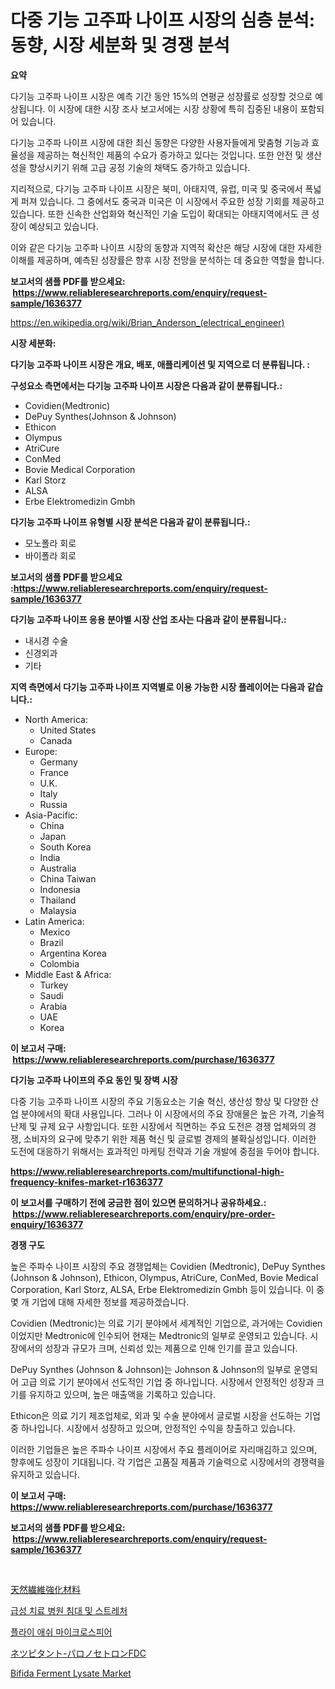 <p><h1>다중 기능 고주파 나이프 시장의 심층 분석: 동향, 시장 세분화 및 경쟁 분석</h1></p><p><strong>요약</strong></p>
<p><p>다기능 고주파 나이프 시장은 예측 기간 동안 15%의 연평균 성장률로 성장할 것으로 예상됩니다. 이 시장에 대한 시장 조사 보고서에는 시장 상황에 특히 집중된 내용이 포함되어 있습니다.</p><p>다기능 고주파 나이프 시장에 대한 최신 동향은 다양한 사용자들에게 맞춤형 기능과 효율성을 제공하는 혁신적인 제품의 수요가 증가하고 있다는 것입니다. 또한 안전 및 생산성을 향상시키기 위해 고급 공정 기술의 채택도 증가하고 있습니다.</p><p>지리적으로, 다기능 고주파 나이프 시장은 북미, 아태지역, 유럽, 미국 및 중국에서 폭넓게 퍼져 있습니다. 그 중에서도 중국과 미국은 이 시장에서 주요한 성장 기회를 제공하고 있습니다. 또한 신속한 산업화와 혁신적인 기술 도입이 확대되는 아태지역에서도 큰 성장이 예상되고 있습니다.</p><p>이와 같은 다기능 고주파 나이프 시장의 동향과 지역적 확산은 해당 시장에 대한 자세한 이해를 제공하며, 예측된 성장률은 향후 시장 전망을 분석하는 데 중요한 역할을 합니다.</p></p>
<p><strong>보고서의 샘플 PDF를 받으세요: &nbsp;<a href="https://www.reliableresearchreports.com/enquiry/request-sample/1636377">https://www.reliableresearchreports.com/enquiry/request-sample/1636377</a></strong></p>
<p><a href="https://en.wikipedia.org/wiki/Brian_Anderson_(electrical_engineer)">https://en.wikipedia.org/wiki/Brian_Anderson_(electrical_engineer)</a></p>
<p><strong>시장 세분화:</strong></p>
<p><strong> 다기능 고주파 나이프 시장은 개요, 배포, 애플리케이션 및 지역으로 더 분류됩니다. :</strong></p>
<p><strong>구성요소 측면에서는 다기능 고주파 나이프 시장은 다음과 같이 분류됩니다.:</strong></p>
<p><ul><li>Covidien(Medtronic)</li><li>DePuy Synthes(Johnson & Johnson)</li><li>Ethicon</li><li>Olympus</li><li>AtriCure</li><li>ConMed</li><li>Bovie Medical Corporation</li><li>Karl Storz</li><li>ALSA</li><li>Erbe Elektromedizin Gmbh</li></ul></p>
<p><strong> 다기능 고주파 나이프 유형별 시장 분석은 다음과 같이 분류됩니다.:</strong></p>
<p><ul><li>모노폴라 회로</li><li>바이폴라 회로</li></ul></p>
<p><strong>보고서의 샘플 PDF를 받으세요 :<a href="https://www.reliableresearchreports.com/enquiry/request-sample/1636377">https://www.reliableresearchreports.com/enquiry/request-sample/1636377</a></strong></p>
<p><strong> 다기능 고주파 나이프 응용 분야별 시장 산업 조사는 다음과 같이 분류됩니다.:</strong></p>
<p><ul><li>내시경 수술</li><li>신경외과</li><li>기타</li></ul></p>
<p><strong>지역 측면에서 다기능 고주파 나이프 지역별로 이용 가능한 시장 플레이어는 다음과 같습니다.:</strong></p>
<p><ul>
    <li>
        North America:
        <ul>
            <li>United States</li>
            <li>Canada</li>
        </ul>
    </li>
    <li>
        Europe:
        <ul>
            <li>Germany</li>
            <li>France</li>
            <li>U.K.</li>
            <li>Italy</li>
            <li>Russia</li>
        </ul>
    </li>
    <li>
        Asia-Pacific:
        <ul>
            <li>China</li>
            <li>Japan</li>
            <li>South Korea</li>
            <li>India</li>
            <li>Australia</li>
            <li>China Taiwan</li>
            <li>Indonesia</li>
            <li>Thailand</li>
            <li>Malaysia</li>
        </ul>
    </li>
    <li>
        Latin America:
        <ul>
            <li>Mexico</li>
            <li>Brazil</li>
            <li>Argentina Korea</li>
            <li>Colombia</li>
        </ul>
    </li>
    <li>
        Middle East & Africa:
        <ul>
            <li>Turkey</li>
            <li>Saudi</li>
            <li>Arabia</li>
            <li>UAE</li>
            <li>Korea</li>
        </ul>
    </li>
    </ul></p>
<p><strong>이 보고서 구매: &nbsp;<a href="https://www.reliableresearchreports.com/purchase/1636377">https://www.reliableresearchreports.com/purchase/1636377</a></strong></p>
<p><strong>다기능 고주파 나이프의 주요 동인 및 장벽 시장</strong></p>
<p><p>다중 기능 고주파 나이프 시장의 주요 기동요소는 기술 혁신, 생산성 향상 및 다양한 산업 분야에서의 확대 사용입니다. 그러나 이 시장에서의 주요 장애물은 높은 가격, 기술적 난제 및 규제 요구 사항입니다. 또한 시장에서 직면하는 주요 도전은 경쟁 업체와의 경쟁, 소비자의 요구에 맞추기 위한 제품 혁신 및 글로벌 경제의 불확실성입니다. 이러한 도전에 대응하기 위해서는 효과적인 마케팅 전략과 기술 개발에 중점을 두어야 합니다.</p></p>
<p><strong><a href="https://www.reliableresearchreports.com/multifunctional-high-frequency-knifes-market-r1636377">https://www.reliableresearchreports.com/multifunctional-high-frequency-knifes-market-r1636377</a></strong></p>
<p><strong>이 보고서를 구매하기 전에 궁금한 점이 있으면 문의하거나 공유하세요.: &nbsp;<a href="https://www.reliableresearchreports.com/enquiry/pre-order-enquiry/1636377">https://www.reliableresearchreports.com/enquiry/pre-order-enquiry/1636377</a></strong></p>
<p><strong>경쟁 구도</strong></p>
<p><p>높은 주파수 나이프 시장의 주요 경쟁업체는 Covidien (Medtronic), DePuy Synthes (Johnson & Johnson), Ethicon, Olympus, AtriCure, ConMed, Bovie Medical Corporation, Karl Storz, ALSA, Erbe Elektromedizin Gmbh 등이 있습니다. 이 중 몇 개 기업에 대해 자세한 정보를 제공하겠습니다.</p><p>Covidien (Medtronic)는 의료 기기 분야에서 세계적인 기업으로, 과거에는 Covidien이었지만 Medtronic에 인수되어 현재는 Medtronic의 일부로 운영되고 있습니다. 시장에서의 성장과 규모가 크며, 신뢰성 있는 제품으로 인해 인기를 끌고 있습니다.</p><p>DePuy Synthes (Johnson & Johnson)는 Johnson & Johnson의 일부로 운영되어 고급 의료 기기 분야에서 선도적인 기업 중 하나입니다. 시장에서 안정적인 성장과 크기를 유지하고 있으며, 높은 매출액을 기록하고 있습니다.</p><p>Ethicon은 의료 기기 제조업체로, 외과 및 수술 분야에서 글로벌 시장을 선도하는 기업 중 하나입니다. 시장에서 성장하고 있으며, 안정적인 수익을 창출하고 있습니다.</p><p>이러한 기업들은 높은 주파수 나이프 시장에서 주요 플레이어로 자리매김하고 있으며, 향후에도 성장이 기대됩니다. 각 기업은 고품질 제품과 기술력으로 시장에서의 경쟁력을 유지하고 있습니다.</p></p>
<p><strong>이 보고서 구매: &nbsp; <a href="https://www.reliableresearchreports.com/purchase/1636377">https://www.reliableresearchreports.com/purchase/1636377</a></strong></p>
<p><strong>보고서의 샘플 PDF를 받으세요: &nbsp;<a href="https://www.reliableresearchreports.com/enquiry/request-sample/1636377">https://www.reliableresearchreports.com/enquiry/request-sample/1636377</a></strong><strong></strong></p>
<p>&nbsp;</p>
<p><p><a href="https://github.com/oqoeusbvpadwjs08/Market-Research-Report-List-2/blob/main/5931778134678.md">天然繊維強化材料</a></p><p><a href="https://github.com/rahat-gis/Market-Research-Report-List-1/blob/main/5478545139947.md">급성 치료 병원 침대 및 스트레처</a></p><p><a href="https://medium.com/@marchall15/quot-%ED%95%A0%EB%A1%9C%EC%9A%B0-%ED%94%8C%EB%9D%BC%EC%9D%B4-%EC%95%A0%EC%89%AC-%EB%A7%88%EC%9D%B4%ED%81%AC%EB%A1%9C%EC%8A%A4%ED%94%BC%EC%96%B4-%EC%86%94%EB%A6%AC%EB%93%9C-%ED%94%8C%EB%9D%BC%EC%9D%B4-%EC%95%A0%EC%89%AC-%EB%A7%88%EC%9D%B4%ED%81%AC%EB%A1%9C%EC%8A%A4%ED%94%BC%EC%96%B4-quot-%EC%A0%9C%ED%92%88-%EC%9C%A0%ED%98%95-%EA%B1%B4%EC%84%A4-%ED%94%8C%EB%9D%BC%EC%8A%A4%ED%8B%B1-%EC%84%B8%EB%9D%BC%EB%AF%B9%EC%8A%A4-%EC%97%90%EB%84%88%EC%A7%80-%EB%B0%8F-%EA%B8%B0%EC%88%A0-%EC%98%A4%ED%86%A0%EB%AA%A8%ED%8B%B0%EB%B8%8C-%EB%A0%88%ED%81%AC%EB%A0%88%EC%9D%B4%EC%85%98-511002a7490f">플라이 애쉬 마이크로스피어</a></p><p><a href="https://github.com/AaronVargas43/Market-Research-Report-List-2/blob/main/5876973134679.md">ネツピタント-パロノセトロンFDC</a></p><p><a href="https://github.com/julyju69/Market-Research-Report-List-3/blob/main/bifida-ferment-lysate-market.md">Bifida Ferment Lysate Market</a></p></p>